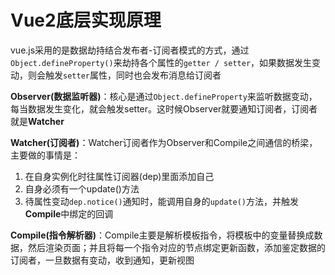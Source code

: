 # Vue2底层实现原理

vue.js采用的是数据劫持结合发布者-订阅者模式的方式，通过`Object.defineProperty()`来劫持各个属性的`getter / setter`，如果数据发生变动，则会触发`setter`属性，同时也会发布消息给订阅者

**Observer(数据监听器)**：核心是通过`Object.defineProperty`来监听数据变动，每当数据发生变化，就会触发setter。这时候Observer就要通知订阅者，订阅者就是**Watcher**

**Watcher(订阅者)**：Watcher订阅者作为Observer和Compile之间通信的桥梁，主要做的事情是：

1. 在自身实例化时往属性订阅器(dep)里面添加自己
2. 自身必须有一个update()方法
3. 待属性变动`dep.notice()`通知时，能调用自身的`update()`方法，并触发**Compile**中绑定的回调

**Compile(指令解析器)**：Compile主要是解析模板指令，将模板中的变量替换成数据，然后渲染页面；并且将每一个指令对应的节点绑定更新函数，添加鉴定数据的订阅者，一旦数据有变动，收到通知，更新视图